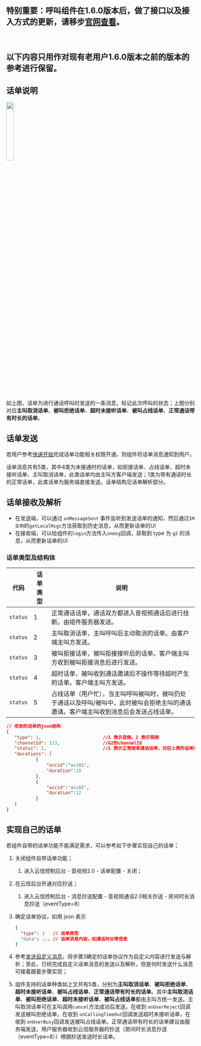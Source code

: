 ## 特别重要：呼叫组件在1.6.0版本后，做了接口以及接入方式的更新，请移步[官网查看](https://doc.yunxin.163.com/nertccallkit/docs/jk1NDQ2MTA?platform=web)。

<br />

## 以下内容只用作对现有老用户1.6.0版本之前的版本的参考进行保留。

## 话单说明

<img src="../../../images/image-20210929192637093.png" width="20%" />

如上图，话单为进行通话呼叫时发送的一条消息，标记此次呼叫的状态；上图分别对应**主叫取消话单**、**被叫拒绝话单**、**超时未接听话单**、**被叫占线话单**、**正常通话带有时长的话单**。

## 话单发送

若用户参考[快速开始](../../../快速开始/跑通示例项目_Web.md)完成话单功能相关权限开通，则组件将话单消息通知到用户。

话单消息共有5类，其中4类为未接通时的话单，如拒接话单、占线话单、超时未接听话单、主叫取消话单，此类话单均由主叫方客户端发送；1类为带有通话时长的正常话单，此类话单为服务端直接发送。话单结构见话单解析部分。

## 话单接收及解析
- 在发送端，可以通过 `onMessageSent` 事件监听到发送话单的通知，然后通过`IM实例`的`getLocalMsgs`方法获取到历史消息，从而更新话单的UI
- 在接收端，可以给组件的`login`方法传入`onmsg`回调，获取到 type 为 `g2` 的消息，从而更新话单的UI

### 话单类型及结构体

| 代码                                    | 话单类型 | 说明                                                         |
| --------------------------------------- | -------- | ------------------------------------------------------------ |
| `status` | 1        | 正常通话话单，通话双方都进入音视频通话后进行挂断。由组件服务器发送。 |
| `status` | 2        | 主叫取消话单，主叫呼叫后主动取消的话单。由客户端主叫方发送。 |
| `status` | 3        | 被叫拒接话单，被叫拒接接听后的话单。客户端主叫方收到被叫拒接消息后进行发送。 |
| `status`  | 4        | 超时话单，被叫收到通话邀请后不操作等待超时产生的话单。客户端主叫方发送。 |
| `status`     | 5        | 占线话单（用户忙），当主叫呼叫被叫时，被叫仍处于通话以及呼叫/被叫中，此时被叫会拒绝主叫的通话邀请。客户端主叫收到消息后会发送占线话单。 |

```json
// 收到的话单的json结构
{
   "type": 1,                       //1 表示音频，2 表示视频
   "channelId": 123,                //G2的channelId
   "status": 1,                     //1 表示正常结束通话话单，对应上表的话单类型
   "durations": [
           {
               "accid":"acc01",
               "duration":10
           },
           {
               "accid":"acc02",
               "duration":12
           }
   ]
}
```

## 实现自己的话单

若组件自带的话单功能不能满足需求，可以参考如下步骤实现自己的话单；

1. 关闭组件自带话单功能；

   1. 进入云信控制后台 - 音视频2.0 - 话单配置 - 关闭；

2. 在云信后台开通对应抄送；

   1. 进入云信控制后台 - 消息抄送配置 - 音视频通话2.0相关抄送 - 房间时长消息抄送（eventType=8）

3. 确定话单协议，如用 json 表示

   ```json
   {
     "type": 1   // 话单类型
     "data": ... // 话单消息内容，如通话时长等信息
   }
   ```

4. 参考[发送自定义消息](https://doc.yunxin.163.com/docs/TM5MzM5Njk/jg0NTA4NjE?platformId=60179#%E5%8F%91%E9%80%81%E8%87%AA%E5%AE%9A%E4%B9%89%E6%B6%88%E6%81%AF)，将步骤3确定的话单协议作为自定义内容进行发送与解析；至此，已经完成自定义话单消息的发送以及解析，但是何时发送什么消息可接着跟着步骤实现；

5. 组件支持的话单种类如上文共有5类，分别为**主叫取消话单**、**被叫拒绝话单**、**超时未接听话单**、**被叫占线话单**、**正常通话带有时长的话单**。其中**主叫取消话单**、**被叫拒绝话单**、**超时未接听话单**、**被叫占线话单**都由主叫方统一发送。主叫取消话单可在主叫调用`cancel`方法成功后发送，在收到 `onUserReject`回调发送被叫拒绝话单，在收到 `onCallingTimeOut`回调发送超时未接听话单，在收到 `onUserBusy`回调发送被叫占线话单。正常通话带有时长的话单建议由服务端发送，用户服务器收到云信服务器的抄送（房间时长消息抄送（eventType=8））根据抄送发送时长话单。


